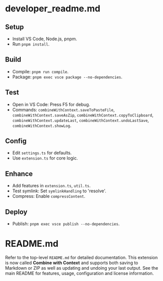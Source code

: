 # developer_readme.md

## Setup
- Install VS Code, Node.js, pnpm.
- Run `pnpm install`.

## Build
- Compile: `pnpm run compile`.
- Package: `pnpm exec vsce package --no-dependencies`.

## Test
- Open in VS Code: Press F5 for debug.
- Commands: `combineWithContext.saveToPasteFile`, `combineWithContext.saveAsZip`, `combineWithContext.copyToClipboard`, `combineWithContext.updateLast`, `combineWithContext.undoLastSave`, `combineWithContext.showLog`.

## Config
- Edit `settings.ts` for defaults.
- Use `extension.ts` for core logic.

## Enhance
- Add features in `extension.ts`, `util.ts`.
- Test symlink: Set `symlinkHandling` to 'resolve'.
- Compress: Enable `compressContent`.

## Deploy
- Publish: `pnpm exec vsce publish --no-dependencies`.

# README.md

Refer to the top-level `README.md` for detailed documentation.  This extension is now called **Combine with Context** and supports both saving to Markdown or ZIP as well as updating and undoing your last output.  See the main README for features, usage, configuration and license information.